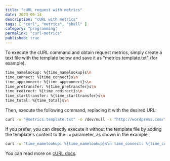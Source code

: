 ```yaml
---
title: "cURL request with metrics"
date: 2023-06-14
description: "cURL with metrics"
tags: [ "curl", "metrics", "shell" ]
category: "programming"
permalink: "curl-metrics"
published: true
---
```


To execute the cURL command and obtain request metrics, simply create a text file with the template below and save it
as "metrics.template.txt" (for example).

```bash
time_namelookup: %{time_namelookup}s\n
time_connect: %{time_connect}s\n
time_appconnect: %{time_appconnect}s\n
time_pretransfer: %{time_pretransfer}s\n
time_redirect: %{time_redirect}s\n
time_starttransfer: %{time_starttransfer}s\n
time_total: %{time_total}s\n
```

Then, execute the following command, replacing it with the desired URL:

```bash
curl -w "@metrics.template.txt" -o /dev/null -s "http://wordpress.com/"
```

If you prefer, you can directly execute it without the template file by adding the template's content to the `-w`
parameter, as shown in the example:

```bash
curl -w "time_namelookup: %{time_namelookup}s\n time_connect: %{time_connect}s\n time_appconnect: %{time_appconnect}s\n time_pretransfer: %{time_pretransfer}s\n time_redirect: %{time_redirect}s\n time_starttransfer: %{time_starttransfer}s\n time_total: %{time_total}s\n" -o /dev/null -s "http://wordpress.com/"
```

You can read more on [cURL docs](https://curl.se/docs/manpage.html).
